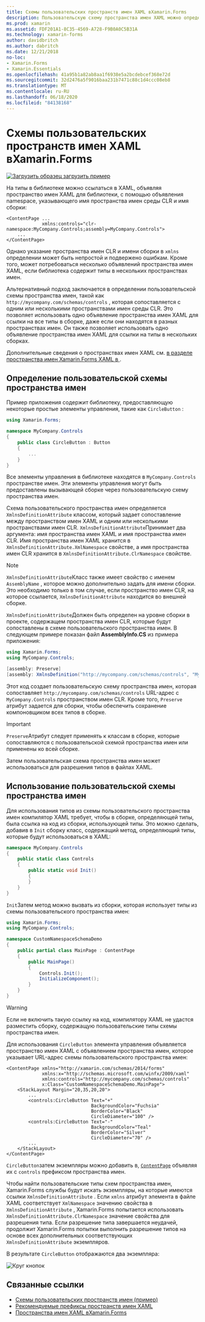 ```yaml
---
title: Схемы пользовательских пространств имен XAML вXamarin.Forms
description: Пользовательскую схему пространства имен XAML можно определить с помощью класса XmlnsDefinitionAttribute, который указывает сопоставление между пользовательским URL-адресом и одним или несколькими пространствами имен CLR. Пользовательская схема пространства имен может быть использована в объявлениях пространств имен XAML.
ms.prod: xamarin
ms.assetid: FDF201A1-8C35-4569-A728-F9B0A0C5B31A
ms.technology: xamarin-forms
author: davidbritch
ms.author: dabritch
ms.date: 12/21/2018
no-loc:
- Xamarin.Forms
- Xamarin.Essentials
ms.openlocfilehash: 41a95b1a82ab8aa1f6938e5a2bcdebcef368e72d
ms.sourcegitcommit: 32d2476a5f9016baa231b7471c88c1d4ccc08eb8
ms.translationtype: MT
ms.contentlocale: ru-RU
ms.lasthandoff: 06/18/2020
ms.locfileid: "84138168"
---
```

# <a name="xaml-custom-namespace-schemas-in-xamarinforms"></a>Схемы пользовательских пространств имен XAML вXamarin.Forms

[![Загрузить образец](~/media/shared/download.png) загрузить пример](https://docs.microsoft.com/samples/xamarin/xamarin-forms-samples/xaml-customnamespaceschemas)

На типы в библиотеке можно ссылаться в XAML, объявляя пространство имен XAML для библиотеки, с помощью объявления namespace, указывающего имя пространства имен среды CLR и имя сборки:

```xaml
<ContentPage ...
             xmlns:controls="clr-namespace:MyCompany.Controls;assembly=MyCompany.Controls">
    ...
</ContentPage>
```

Однако указание пространства имен CLR и имени сборки в `xmlns` определении может быть непростой и подвержено ошибкам. Кроме того, может потребоваться несколько объявлений пространства имен XAML, если библиотека содержит типы в нескольких пространствах имен.

Альтернативный подход заключается в определении пользовательской схемы пространства имен, такой как `http://mycompany.com/schemas/controls` , которая сопоставляется с одним или несколькими пространствами имен среды CLR. Это позволяет использовать одно объявление пространства имен XAML для ссылки на все типы в сборке, даже если они находятся в разных пространствах имен. Он также позволяет использовать одно объявление пространства имен XAML для ссылки на типы в нескольких сборках.

Дополнительные сведения о пространствах имен XAML см. [в разделе пространства имен Xamarin.Forms XAML в ](namespaces.md).

## <a name="defining-a-custom-namespace-schema"></a>Определение пользовательской схемы пространства имен

Пример приложения содержит библиотеку, предоставляющую некоторые простые элементы управления, такие как `CircleButton` :

```csharp
using Xamarin.Forms;

namespace MyCompany.Controls
{
    public class CircleButton : Button
    {
        ...
    }
}
```

Все элементы управления в библиотеке находятся в `MyCompany.Controls` пространстве имен. Эти элементы управления могут быть предоставлены вызывающей сборке через пользовательскую схему пространства имен.

Схема пользовательского пространства имен определяется `XmlnsDefinitionAttribute` классом, который задает сопоставление между пространством имен XAML и одним или несколькими пространствами имен CLR. `XmlnsDefinitionAttribute`Принимает два аргумента: имя пространства имен XAML и имя пространства имен CLR. Имя пространства имен XAML хранится в `XmlnsDefinitionAttribute.XmlNamespace` свойстве, а имя пространства имен CLR хранится в `XmlnsDefinitionAttribute.ClrNamespace` свойстве.

> [!NOTE]
> `XmlnsDefinitionAttribute`Класс также имеет свойство с именем `AssemblyName` , которое можно дополнительно задать для имени сборки. Это необходимо только в том случае, если пространство имен CLR, на которое ссылается, `XmlnsDefinitionAttribute` находится во внешней сборке.

`XmlnsDefinitionAttribute`Должен быть определен на уровне сборки в проекте, содержащем пространства имен CLR, которые будут сопоставлены в схеме пользовательского пространства имен. В следующем примере показан файл **AssemblyInfo.CS** из примера приложения:

```csharp
using Xamarin.Forms;
using MyCompany.Controls;

[assembly: Preserve]
[assembly: XmlnsDefinition("http://mycompany.com/schemas/controls", "MyCompany.Controls")]
```

Этот код создает пользовательскую схему пространства имен, которая сопоставляет `http://mycompany.com/schemas/controls` URL-адрес с `MyCompany.Controls` пространством имен CLR. Кроме того, `Preserve` атрибут задается для сборки, чтобы обеспечить сохранение компоновщиком всех типов в сборке.

> [!IMPORTANT]
> `Preserve`Атрибут следует применять к классам в сборке, которые сопоставляются с пользовательской схемой пространства имен или применены ко всей сборке.

Затем пользовательская схема пространства имен может использоваться для разрешения типов в файлах XAML.

## <a name="consuming-a-custom-namespace-schema"></a>Использование пользовательской схемы пространства имен

Для использования типов из схемы пользовательского пространства имен компилятор XAML требует, чтобы в сборке, определяющей типы, была ссылка на код из сборки, использующей типы. Это можно сделать, добавив в `Init` сборку класс, содержащий метод, определяющий типы, которые будут использоваться в XAML:

```csharp
namespace MyCompany.Controls
{
    public static class Controls
    {
        public static void Init()
        {
        }
    }
}
```

`Init`Затем метод можно вызвать из сборки, которая использует типы из схемы пользовательского пространства имен:

```csharp
using Xamarin.Forms;
using MyCompany.Controls;

namespace CustomNamespaceSchemaDemo
{
    public partial class MainPage : ContentPage
    {
        public MainPage()
        {
            Controls.Init();
            InitializeComponent();
        }
    }
}
```

> [!WARNING]
> Если не включить такую ссылку на код, компилятору XAML не удастся разместить сборку, содержащую пользовательские типы схемы пространства имен.

Для использования `CircleButton` элемента управления объявляется пространство имен XAML с объявлением пространства имен, которое указывает URL-адрес схемы пользовательского пространства имен:

```xaml
<ContentPage xmlns="http://xamarin.com/schemas/2014/forms"
             xmlns:x="http://schemas.microsoft.com/winfx/2009/xaml"
             xmlns:controls="http://mycompany.com/schemas/controls"
             x:Class="CustomNamespaceSchemaDemo.MainPage">
    <StackLayout Margin="20,35,20,20">
        ...
        <controls:CircleButton Text="+"
                               BackgroundColor="Fuchsia"
                               BorderColor="Black"
                               CircleDiameter="100" />
        <controls:CircleButton Text="-"
                               BackgroundColor="Teal"
                               BorderColor="Silver"
                               CircleDiameter="70" />
        ...
    </StackLayout>
</ContentPage>
```

`CircleButton`затем экземпляры можно добавить в, [`ContentPage`](xref:Xamarin.Forms.ContentPage) объявляя их с `controls` префиксом пространства имен.

Чтобы найти пользовательские типы схем пространства имен, Xamarin.Forms службы будут искать экземпляры, на которые имеются ссылки `XmlnsDefinitionAttribute` . Если `xmlns` атрибут элемента в файле XAML соответствует `XmlNamespace` значению свойства в `XmlnsDefinitionAttribute` , Xamarin.Forms попытается использовать `XmlnsDefinitionAttribute.ClrNamespace` значение свойства для разрешения типа. Если разрешение типа завершается неудачей, продолжит Xamarin.Forms попытки выполнить разрешение типов на основе всех дополнительных соответствующих `XmlnsDefinitionAttribute` экземпляров.

В результате `CircleButton` отображаются два экземпляра:

![Круг кнопок](custom-namespace-schemas-images/circle-buttons.png "Круг кнопок")

## <a name="related-links"></a>Связанные ссылки

- [Схемы пользовательских пространств имен (пример)](https://docs.microsoft.com/samples/xamarin/xamarin-forms-samples/xaml-customnamespaceschemas)
- [Рекомендуемые префиксы пространств имен XAML](custom-prefix.md)
- [Пространства имен XAML вXamarin.Forms](namespaces.md)
